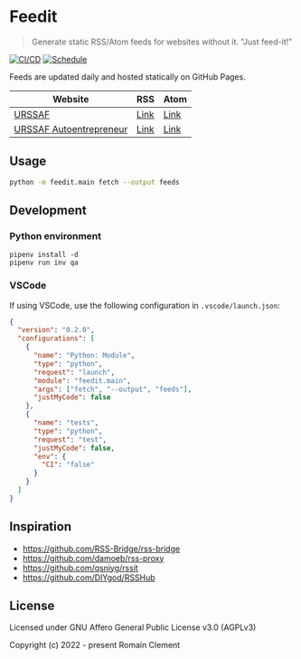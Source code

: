 # Feedit

> Generate static RSS/Atom feeds for websites without it.
> "Just feed-it!"

[![CI/CD](https://github.com/rclement/feedit/actions/workflows/ci-cd.yml/badge.svg)](https://github.com/rclement/feedit/actions/workflows/ci-cd.yml)
[![Schedule](https://github.com/rclement/feedit/actions/workflows/schedule.yml/badge.svg)](https://github.com/rclement/feedit/actions/workflows/schedule.yml)

Feeds are updated daily and hosted statically on GitHub Pages.

| Website | RSS | Atom |
| --- | --- | --- |
| [URSSAF](https://www.urssaf.fr) | [Link](https://rclement.github.io/feedit/urssaf/feed.rss) | [Link](https://rclement.github.io/feedit/urssaf/feed.atom) |
| [URSSAF Autoentrepreneur](https://www.autoentrepreneur.urssaf.fr) | [Link](https://rclement.github.io/feedit/urssaf_autoentrepreneur/feed.rss) | [Link](https://rclement.github.io/feedit/urssaf_autoentrepreneur/feed.atom) |

## Usage

```bash
python -m feedit.main fetch --output feeds
```

## Development

### Python environment

```
pipenv install -d
pipenv run inv qa
```

### VSCode

If using VSCode, use the following configuration in `.vscode/launch.json`:

```json
{
  "version": "0.2.0",
  "configurations": [
    {
      "name": "Python: Module",
      "type": "python",
      "request": "launch",
      "module": "feedit.main",
      "args": ["fetch", "--output", "feeds"],
      "justMyCode": false
    },
    {
      "name": "tests",
      "type": "python",
      "request": "test",
      "justMyCode": false,
      "env": {
        "CI": "false"
      }
    }
  ]
}
```

## Inspiration

- https://github.com/RSS-Bridge/rss-bridge
- https://github.com/damoeb/rss-proxy
- https://github.com/qsniyg/rssit
- https://github.com/DIYgod/RSSHub

## License

Licensed under GNU Affero General Public License v3.0 (AGPLv3)

Copyright (c) 2022 - present Romain Clement
